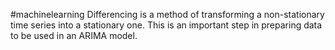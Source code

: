 #machinelearning 
Differencing is a method of transforming a non-stationary time series into a stationary one. This is an important step in preparing data to be used in an ARIMA model.